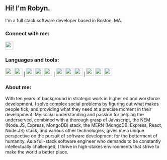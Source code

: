 ## Hi! I'm Robyn.

I'm a full stack software developer based in Boston, MA.


### Connect with me:
[<img src="https://user-images.githubusercontent.com/90972554/162444512-391d9225-5571-4098-9526-677d0df7b2cb.jpg" height="25" width="25">](https://www.linkedin.com/in/robyn-goodner/)


### Languages and tools:
<img src="https://user-images.githubusercontent.com/90972554/162443022-f58e5e58-5d1b-4246-9e7a-9acb237e50a0.jpg" height="25" width="25">    <img src="https://user-images.githubusercontent.com/90972554/162443244-ed4a4dce-3570-43e4-9f0f-071827985ffd.jpg" height="25" width="25">         |         <img src="https://user-images.githubusercontent.com/90972554/162443350-3e0638b8-0b1c-4bd4-ae54-1e6d7f541938.jpg" height="25" width="25">    <img src="https://user-images.githubusercontent.com/90972554/162443454-aa96c6e7-f82d-4761-93af-71bb5df8a26e.jpg" height="25" width="25">    <img src="https://user-images.githubusercontent.com/90972554/162443563-40720dc8-da94-4381-b711-49c1b23b21f4.jpg" height="25" width="25">        |         <img src="https://user-images.githubusercontent.com/90972554/162443831-c9369235-fdd3-42a2-9196-6e7a90584ce5.jpg" height="25" width="25">    <img src="https://user-images.githubusercontent.com/90972554/162439492-37722b1d-79f8-4558-b7b8-1c3f8957c5eb.svg" height="25" width="25">    <img src="https://user-images.githubusercontent.com/90972554/162444143-6211e442-978a-4f9c-8b69-170d4615f3b5.jpg" height="25" width="25">         |         <img src="https://user-images.githubusercontent.com/90972554/162444308-040e3d30-2287-4d51-9ef5-11f47096c7cf.png" height="25" width="25">    <img src="https://user-images.githubusercontent.com/90972554/162442849-7240c90c-ca38-430c-8536-55c233c936e0.jpg" height="25" width="25">    <img src="https://user-images.githubusercontent.com/90972554/162444395-01b5b69c-eb6f-45da-8b83-093c679c06d6.jpg" height="25" width="25"> 


### About me:
With ten years of background in strategic work in higher ed and workforce development, I solve complex social problems by figuring out what makes people tick, and providing what they need at a precise moment in their development. My social understanding and passion for helping the underserved, combined with a thorough grasp of Javascript, the NEM (Node.JS, Express, MongoDB) stack, the MERN (MongoDB, Express, React, Node.JS) stack, and various other technologies, gives me a unique perspective on the pursuit of software development for the betterment of humanity. As a full-stack software engineer who demands to be constantly intellectually challenged, I thrive in high-stakes environments that strive to make the world a better place. 





<!--
**robyngoodner/robyngoodner** is a ✨ _special_ ✨ repository because its `README.md` (this file) appears on your GitHub profile.

Here are some ideas to get you started:

- 🔭 I’m currently working on ...
- 🌱 I’m currently learning ...
- 👯 I’m looking to collaborate on ...
- 🤔 I’m looking for help with ...
- 💬 Ask me about ...
- 📫 How to reach me: ...
- 😄 Pronouns: ...
- ⚡ Fun fact: ...
-->
